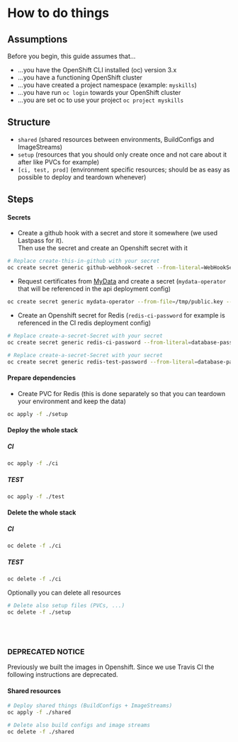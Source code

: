 # How to do things

## Assumptions

Before you begin, this guide assumes that...

- ...you have the OpenShift CLI installed (oc) version 3.x
- ...you have a functioning OpenShift cluster
- ...you have created a project namespace (example: `myskills`)
- ...you have run `oc login` towards your OpenShift cluster
- ...you are set oc to use your project `oc project myskills`

## Structure

- `shared` (shared resources between environments, BuildConfigs and ImageStreams)
- `setup` (resources that you should only create once and not care about it after like PVCs for example)
- `[ci, test, prod]` (environment specific resources; should be as easy as possible to deploy and teardown whenever)

## Steps

#### Secrets

- Create a github hook with a secret and store it somewhere (we used Lastpass for it). <br>
  Then use the secret and create an Openshift secret with it

```bash
# Replace create-this-in-github with your secret
oc create secret generic github-webhook-secret --from-literal=WebHookSecretKey=create-this-in-github
```

- Request certificates from [MyData](http://TODO.link.to.real.mydata.page) and create a secret (`mydata-operator` that will be referenced in the api deployment config)

```bash
oc create secret generic mydata-operator --from-file=/tmp/public.key --from-file=/tmp/private.key
```

- Create an Openshift secret for Redis (`redis-ci-password` for example is referenced in the CI redis deployment config)

```bash
# Replace create-a-secret-Secret with your secret
oc create secret generic redis-ci-password --from-literal=database-password=create-a-secret-Secret
```

```bash
# Replace create-a-secret-Secret with your secret
oc create secret generic redis-test-password --from-literal=database-password=create-a-secret-Secret
```

#### Prepare dependencies

- Create PVC for Redis (this is done separately so that you can teardown your environment and keep the data)

```bash
oc apply -f ./setup
```

#### Deploy the whole stack

##### CI

```bash
oc apply -f ./ci
```

##### TEST

```bash
oc apply -f ./test
```

#### Delete the whole stack

##### CI

```bash
oc delete -f ./ci
```

##### TEST

```bash
oc delete -f ./ci
```

Optionally you can delete all resources

```bash
# Delete also setup files (PVCs, ...)
oc delete -f ./setup
```

<br>
<br>

### DEPRECATED NOTICE

Previously we built the images in Openshift. Since we use Travis CI the following instructions are deprecated.

#### Shared resources

```bash
# Deploy shared things (BuildConfigs + ImageStreams)
oc apply -f ./shared
```

```bash
# Delete also build configs and image streams
oc delete -f ./shared
```
